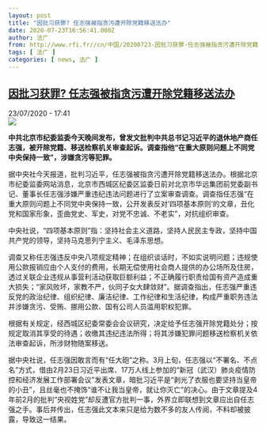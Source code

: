 ```yaml
---
layout: post
title: "因批习获罪? 任志强被指贪污遭开除党籍移送法办"
date: 2020-07-23T16:56:41.000Z
author: 法广
from: http://www.rfi.fr//cn/中国/20200723-因批习获罪-任志强被指贪污遭开除党籍移送法办
tags: [ 法广 ]
categories: [ news, 法广 ]
---
```

<!--1595523401000-->
[因批习获罪? 任志强被指贪污遭开除党籍移送法办](http://www.rfi.fr//cn/%E4%B8%AD%E5%9B%BD/20200723-%E5%9B%A0%E6%89%B9%E4%B9%A0%E8%8E%B7%E7%BD%AA-%E4%BB%BB%E5%BF%97%E5%BC%BA%E8%A2%AB%E6%8C%87%E8%B4%AA%E6%B1%A1%E9%81%AD%E5%BC%80%E9%99%A4%E5%85%9A%E7%B1%8D%E7%A7%BB%E9%80%81%E6%B3%95%E5%8A%9E)
------

<div>
<div>23/07/2020 - 17:41</div><img src="https://s.rfi.fr/media/display/b93be74a-1654-11ea-8331-005056a99247/w:310/p:16x9/NUFfUF.jpg"><p><strong>中共北京市纪委监委今天晚间发布，曾发文批判中共总书记习近平的退休地产商任志强，被开除党籍、移送检察机关审查起诉。调查指他“在重大原则问题上不同党中央保持一致”，涉嫌贪污等犯罪。</strong></p><div class="t-content__body u-clearfix"><div class="m-interstitial"></div><p>据中央社今天报道，批判习近平，任志强被指贪污遭开除党籍移送法办。根据北京市纪委监委网站消息，北京市西城区纪委区监委日前对北京市华远集团前党委副书记、董事长任志强涉嫌严重违纪违法问题进行了立案审查调查。调查指任志强“在重大原则问题上不同党中央保持一致，公开发表反对‘四项基本原则’的文章，丑化党和国家形象，歪曲党史、军史，对党不忠诚、不老实”，对抗组织审查。</p><p>中央社说，“四项基本原则”指：坚持社会主义道路，坚持人民民主专政，坚持中国共产党的领导，坚持马克思列宁主义、毛泽东思想。</p><p>调查又称任志强违反中央八项规定精神；在组织谈话时，不如实说明问题；违规使用公款报销应由个人支付的费用，长期无偿使用社会商人提供的办公场所及住房，透过关联企业违规从事营利活动获取巨额利益；不正确履行职责给国有资产造成重大损失；“家风败坏，家教不严，伙同子女大肆敛财”。据调查指出，任志强严重违反党的政治纪律、组织纪律、廉洁纪律、工作纪律和生活纪律，构成严重职务违法并涉嫌贪污、受贿、挪用公款、国有公司人员滥用职权犯罪。</p><p>根据有关规定，经西城区纪委常委会会议研究，决定给予任志强开除党籍处分；按规定取消其享受的待遇；收缴其违纪违法所得；将其涉嫌犯罪问题移送检察机关依法审查起诉，所涉财物随案移送。</p><p>据中央社说，任志强因敢言而有“任大砲”之称。3月上旬，任志强以“不署名、不点名”方式，借由2月23日习近平出席、17万人线上参加的“新冠（武汉）肺炎疫情防控和经济发展工作部署会议”发表文章，暗批习近平是“剥光了衣服也要坚持当皇帝的小丑”，且丝毫也不掩饰“谁不让我当皇帝，就让你灭亡”的决心。由于文章提及4年前2月的批判“央视姓党”却反遭官方批判一事，外界立即联想到文章应出自任志强之手。事后并传出，任志强此文本来只是给为数不多的友人传阅，不料却被披露，导致这一结果。</p><div class="o-self-promo o-self-promo--nl o-self-promo--hidden" data-selfpromo-newsletter></div><div class="o-self-promo o-self-promo--app o-self-promo--hidden" data-selfpromo-app></div></div>
</div>
